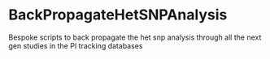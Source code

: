 # BackPropagateHetSNPAnalysis
Bespoke scripts to back propagate the het snp analysis through all the next gen studies in the PI tracking databases

